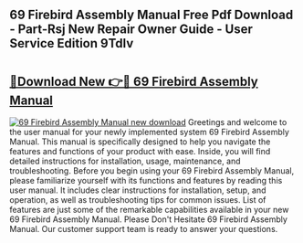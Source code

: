 ## 69 Firebird Assembly Manual Free Pdf Download - Part-Rsj New Repair Owner Guide - User Service Edition 9Tdlv

# <h2><a href="http://bc62639.oget.top/?id=69+Firebird+Assembly+Manual">🔗Download New 👉🔴 69 Firebird Assembly Manual</a></h2>

[![69 Firebird Assembly Manual new download](https://i.imgur.com/5g1atiW.png)](http://bc62639.oget.top/?id=69+Firebird+Assembly+Manual)
Greetings and welcome to the user manual for your newly implemented system 69 Firebird Assembly Manual. This manual is specifically designed to help you navigate the features and functions of your product with ease. Inside, you will find detailed instructions for installation, usage, maintenance, and troubleshooting. Before you begin using your 69 Firebird Assembly Manual, please familiarize yourself with its functions and features by reading this user manual. It includes clear instructions for installation, setup, and operation, as well as troubleshooting tips for common issues. List of features are just some of the remarkable capabilities available in your new 69 Firebird Assembly Manual. Please Don't Hesitate 69 Firebird Assembly Manual. Our customer support team is ready to answer your questions.
